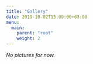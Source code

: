 ```yaml
---
title: "Gallery"
date: 2019-10-02T15:00:00+03:00
menu:
  main:
    parent: "root"
    weight: 2
---
```


*No pictures for now.*
